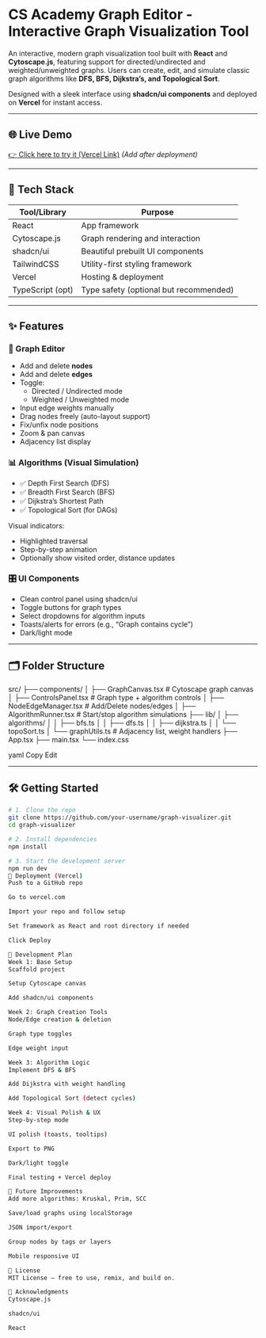 # CS Academy Graph Editor - Interactive Graph Visualization Tool

An interactive, modern graph visualization tool built with **React** and **Cytoscape.js**, featuring support for directed/undirected and weighted/unweighted graphs. Users can create, edit, and simulate classic graph algorithms like **DFS, BFS, Dijkstra’s, and Topological Sort**.

Designed with a sleek interface using **shadcn/ui components** and deployed on **Vercel** for instant access.

---

## 🌐 Live Demo

[👉 Click here to try it (Vercel Link)](https://your-vercel-url.vercel.app) *(Add after deployment)*

---

## 🧱 Tech Stack

| Tool/Library     | Purpose                              |
|------------------|--------------------------------------|
| React            | App framework                        |
| Cytoscape.js     | Graph rendering and interaction      |
| shadcn/ui        | Beautiful prebuilt UI components     |
| TailwindCSS      | Utility-first styling framework      |
| Vercel           | Hosting & deployment                 |
| TypeScript (opt) | Type safety (optional but recommended) |

---

## ✨ Features

### 🔧 Graph Editor
- Add and delete **nodes**
- Add and delete **edges**
- Toggle:
  - Directed / Undirected mode
  - Weighted / Unweighted mode
- Input edge weights manually
- Drag nodes freely (auto-layout support)
- Fix/unfix node positions
- Zoom & pan canvas
- Adjacency list display

### 📊 Algorithms (Visual Simulation)
- ✅ Depth First Search (DFS)
- ✅ Breadth First Search (BFS)
- ✅ Dijkstra’s Shortest Path
- ✅ Topological Sort (for DAGs)

Visual indicators:
- Highlighted traversal
- Step-by-step animation
- Optionally show visited order, distance updates

### 🎛️ UI Components
- Clean control panel using shadcn/ui
- Toggle buttons for graph types
- Select dropdowns for algorithm inputs
- Toasts/alerts for errors (e.g., “Graph contains cycle”)
- Dark/light mode

---

## 🗂️ Folder Structure

src/
├── components/
│ ├── GraphCanvas.tsx # Cytoscape graph canvas
│ ├── ControlsPanel.tsx # Graph type + algorithm controls
│ ├── NodeEdgeManager.tsx # Add/Delete nodes/edges
│ ├── AlgorithmRunner.tsx # Start/stop algorithm simulations
├── lib/
│ ├── algorithms/
│ │ ├── bfs.ts
│ │ ├── dfs.ts
│ │ ├── dijkstra.ts
│ │ └── topoSort.ts
│ └── graphUtils.ts # Adjacency list, weight handlers
├── App.tsx
├── main.tsx
└── index.css

yaml
Copy
Edit

---

## 🛠️ Getting Started

```bash
# 1. Clone the repo
git clone https://github.com/your-username/graph-visualizer.git
cd graph-visualizer

# 2. Install dependencies
npm install

# 3. Start the development server
npm run dev
🚀 Deployment (Vercel)
Push to a GitHub repo

Go to vercel.com

Import your repo and follow setup

Set framework as React and root directory if needed

Click Deploy

🧪 Development Plan
Week 1: Base Setup
Scaffold project

Setup Cytoscape canvas

Add shadcn/ui components

Week 2: Graph Creation Tools
Node/Edge creation & deletion

Graph type toggles

Edge weight input

Week 3: Algorithm Logic
Implement DFS & BFS

Add Dijkstra with weight handling

Add Topological Sort (detect cycles)

Week 4: Visual Polish & UX
Step-by-step mode

UI polish (toasts, tooltips)

Export to PNG

Dark/light toggle

Final testing + Vercel deploy

🔮 Future Improvements
Add more algorithms: Kruskal, Prim, SCC

Save/load graphs using localStorage

JSON import/export

Group nodes by tags or layers

Mobile responsive UI

📜 License
MIT License – free to use, remix, and build on.

🙌 Acknowledgments
Cytoscape.js

shadcn/ui

React